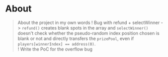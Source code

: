 # About

>About the project in my own words
! Bug with refund + selectWinner -> `refund()` creates blank spots in the array and `selectWinner()` doesn't check whether the pseudo-random index position chosen is blank or not and directly transfers the `prizePool`, even if `players[winnerIndex] == address(0)`.  
! Write the PoC for the overflow bug